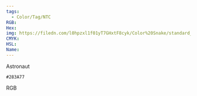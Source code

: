 ```yaml
---
tags:
  - Color/Tag/NTC
RGB:
Hex:
img: https://filedn.com/l0hpzxl1f01yT7GHxtF8cyk/Color%20Snake/standard_csv_to_svg/283A77.svg
CMYK:
HSL:
Name:
---
```

Astronaut
```palette
#283A77
```
RGB
